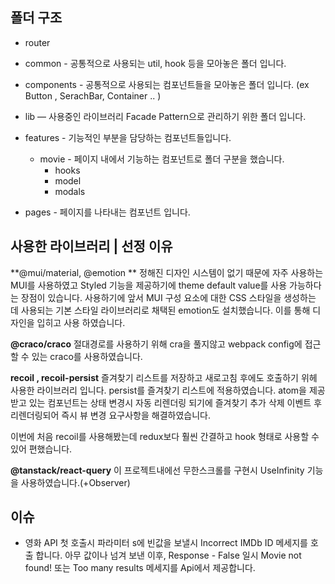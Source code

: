## **폴더 구조**

- router
- common - 공통적으로 사용되는 util, hook 등을 모아놓은 폴더 입니다.
- components - 공통적으로 사용되는 컴포넌트들을 모아놓은 폴더 입니다. (ex Button , SerachBar, Container .. )
- lib — 사용중인 라이브러리 Facade Pattern으로 관리하기 위한 폴더 입니다.

- features - 기능적인 부분을 담당하는 컴포넌트들입니다.

  - movie - 페이지 내에서 기능하는 컴포넌트로 폴더 구분을 했습니다.
    - hooks
    - model
    - modals

- pages - 페이지를 나타내는 컴포넌트 입니다.

## **사용한 라이브러리 | 선정 이유**

**@mui/material, @emotion **
정해진 디자인 시스템이 없기 때문에 자주 사용하는 MUI를 사용하였고 Styled 기능을 제공하기에 theme default value를 사용 가능하다는 장점이 있습니다.
사용하기에 앞서 MUI 구성 요소에 대한 CSS 스타일을 생성하는 데 사용되는 기본 스타일 라이브러리로 채택된 emotion도 설치했습니다.
이를 통해 디자인을 입히고 사용 하였습니다.

**@craco/craco**
절대경로를 사용하기 위해 cra을 풀지않고 webpack config에 접근할 수 있는 craco를 사용하였습니다.

**recoil , recoil-persist**
즐겨찾기 리스트를 저장하고 새로고침 후에도 호출하기 위헤 사용한 라이브러리 입니다.
persist를 즐겨찾기 리스트에 적용하였습니다.
atom을 제공받고 있는 컴포넌트는 상태 변경시 자동 리렌더링 되기에 즐겨찾기 추가 삭제 이벤트 후 리렌더링되어 즉시 뷰 변경 요구사항을 해결하였습니다.

이번에 처음 recoil를 사용해봤는데 redux보다 훨씬 간결하고 hook 형태로 사용할 수 있어 편했습니다.

**@tanstack/react-query**
이 프로젝트내에선 무한스크롤를 구현시 UseInfinity 기능을 사용하였습니다.(+Observer)

## **이슈**

- 영화 API 첫 호출시 파라미터 s에 빈값을 보낼시 Incorrect IMDb ID 메세지를 호출 합니다.
  아무 값이나 넘겨 보낸 이후, Response - False 일시 Movie not found! 또는 Too many results 메세지를 Api에서 제공합니다.

